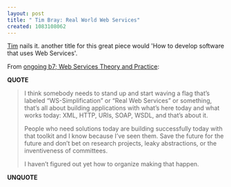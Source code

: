 ```yaml
---
layout: post
title: " Tim Bray: Real World Web Services"
created: 1083108062
---
```

<a href="http://www.tbray.org/ongoing">Tim</a> nails it.  another title for this great piece would 'How to develop software that uses Web Services'.

From <a href="http://www.tbray.org/ongoing/When/200x/2004/04/26/WSTandP">ongoing b7; Web Services Theory and Practice</a>:
<p><strong>QUOTE</strong></p><blockquote>I think somebody needs to stand up and start waving a flag that&#8217;s labeled &#8220;WS-Simplification&#8221; or &#8220;Real Web Services&#8221; or something, that&#8217;s all about building applications with what&#8217;s here today and what works today: XML, HTTP, URIs, SOAP, WSDL, and that&#8217;s about it.

People who need solutions today are building successfully today with that toolkit and I know because I&#8217;ve seen them. Save the future for the future and don&#8217;t bet on research projects, leaky abstractions, or the inventiveness of committees.

I haven&#8217;t figured out yet how to organize making that happen.</blockquote><p><strong>UNQUOTE</strong></p>

